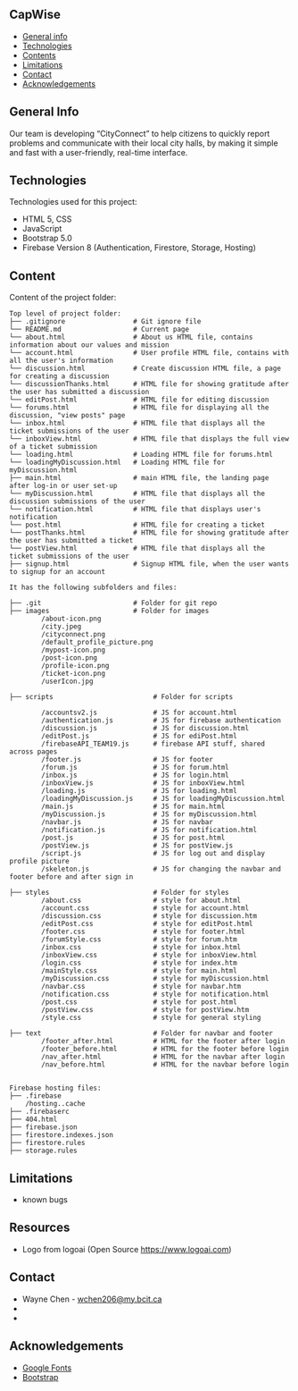 ## CapWise

- [General info](#general-info)
- [Technologies](#technologies)
- [Contents](#content)
- [Limitations](#limitations)
- [Contact](#contact)
- [Acknowledgements](#acknowledgements)

## General Info

Our team is developing “CityConnect” to help citizens to quickly report problems and communicate with their local city halls, by making it simple and fast with a user-friendly, real-time interface.

## Technologies

Technologies used for this project:

- HTML 5, CSS
- JavaScript
- Bootstrap 5.0
- Firebase Version 8 (Authentication, Firestore, Storage, Hosting)

## Content

Content of the project folder:

```
Top level of project folder:
├── .gitignore                 # Git ignore file
└── README.md                  # Current page
└── about.html                 # About us HTML file, contains information about our values and mission
└── account.html               # User profile HTML file, contains with all the user's information
└── discussion.html            # Create discussion HTML file, a page for creating a discussion
└── discussionThanks.html      # HTML file for showing gratitude after the user has submitted a discussion
└── editPost.html              # HTML file for editing discussion
└── forums.html                # HTML file for displaying all the discussion, "view posts" page
└── inbox.html                 # HTML file that displays all the ticket submissions of the user
└── inboxView.html             # HTML file that displays the full view of a ticket submission
└── loading.html               # Loading HTML file for forums.html
└── loadingMyDiscussion.html   # Loading HTML file for myDiscussion.html
├── main.html                  # main HTML file, the landing page after log-in or user set-up
└── myDiscussion.html          # HTML file that displays all the discussion submissions of the user
└── notification.html          # HTML file that displays user's notification
└── post.html                  # HTML file for creating a ticket
└── postThanks.html            # HTML file for showing gratitude after the user has submitted a ticket
└── postView.html              # HTML file that displays all the ticket submissions of the user
├── signup.html                # Signup HTML file, when the user wants to signup for an account

It has the following subfolders and files:

├── .git                       # Folder for git repo
├── images                     # Folder for images
        /about-icon.png
        /city.jpeg
        /cityconnect.png
        /default_profile_picture.png
        /mypost-icon.png
        /post-icon.png
        /profile-icon.png
        /ticket-icon.png
        /userIcon.jpg

├── scripts                         # Folder for scripts

        /accountsv2.js              # JS for account.html
        /authentication.js          # JS for firebase authentication 
        /discussion.js              # JS for discussion.html
        /editPost.js                # JS for ediPost.html
        /firebaseAPI_TEAM19.js      # firebase API stuff, shared across pages
        /footer.js                  # JS for footer
        /forum.js                   # JS for forum.html
        /inbox.js                   # JS for login.html
        /inboxView.js               # JS for inboxView.html
        /loading.js                 # JS for loading.html
        /loadingMyDiscussion.js     # JS for loadingMyDiscussion.html
        /main.js                    # JS for main.html
        /myDiscussion.js            # JS for myDiscussion.html
        /navbar.js                  # JS for navbar
        /notification.js            # JS for notification.html
        /post.js                    # JS for post.html
        /postView.js                # JS for postView.js
        /script.js                  # JS for log out and display profile picture
        /skeleton.js                # JS for changing the navbar and footer before and after sign in

├── styles                          # Folder for styles
        /about.css                  # style for about.html
        /account.css                # style for account.html
        /discussion.css             # style for discussion.htm
        /editPost.css               # style for editPost.html
        /footer.css                 # style for footer.html
        /forumStyle.css             # style for forum.htm
        /inbox.css                  # style for inbox.html
        /inboxView.css              # style for inboxView.html
        /login.css                  # style for index.htm
        /mainStyle.css              # style for main.html
        /myDiscussion.css           # style for myDiscussion.html
        /navbar.css                 # style for navbar.htm
        /notification.css           # style for notification.html
        /post.css                   # style for post.html
        /postView.css               # style for postView.htm
        /style.css                  # style for general styling

├── text                            # Folder for navbar and footer
        /footer_after.html          # HTML for the footer after login
        /footer_before.html         # HTML for the footer before login
        /nav_after.html             # HTML for the navbar after login
        /nav_before.html            # HTML for the navbar before login


Firebase hosting files:
├── .firebase
	/hosting..cache
├── .firebaserc
├── 404.html
├── firebase.json
├── firestore.indexes.json
├── firestore.rules
├── storage.rules

```

## Limitations

- known bugs


## Resources

- Logo from logoai (Open Source https://www.logoai.com)

## Contact

- Wayne Chen - wchen206@my.bcit.ca
- 
- 

## Acknowledgements

- <a href="https://fonts.google.com/">Google Fonts</a>
- <a href="https://getbootstrap.com/">Bootstrap</a>

